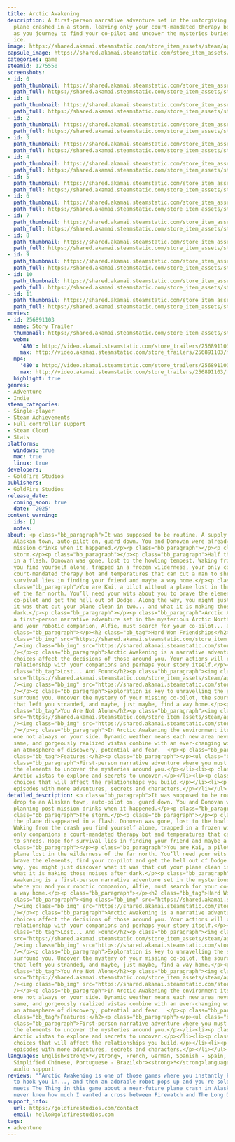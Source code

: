 ```yaml
---
title: Arctic Awakening
description: A first-person narrative adventure set in the unforgiving Arctic. Your
  plane crashed in a storm, leaving only your court-mandated therapy bot for company
  as you journey to find your co-pilot and uncover the mysteries buried beneath the
  ice.
image: https://shared.akamai.steamstatic.com/store_item_assets/steam/apps/1275550/header.jpg?t=1732630648
capsule_image: https://shared.akamai.steamstatic.com/store_item_assets/steam/apps/1275550/9c49efa2d0f976b03b7919ebc1c65457b2d916c3/capsule_231x87.jpg?t=1732630648
categories: game
steamid: 1275550
screenshots:
- id: 0
  path_thumbnail: https://shared.akamai.steamstatic.com/store_item_assets/steam/apps/1275550/ss_37cddb0505d70d0f77083cb744ea6aabdbfa3b8e.600x338.jpg?t=1732630648
  path_full: https://shared.akamai.steamstatic.com/store_item_assets/steam/apps/1275550/ss_37cddb0505d70d0f77083cb744ea6aabdbfa3b8e.1920x1080.jpg?t=1732630648
- id: 1
  path_thumbnail: https://shared.akamai.steamstatic.com/store_item_assets/steam/apps/1275550/ss_e8dd921c24b6bb749e9db6e9ec8f03e5868041aa.600x338.jpg?t=1732630648
  path_full: https://shared.akamai.steamstatic.com/store_item_assets/steam/apps/1275550/ss_e8dd921c24b6bb749e9db6e9ec8f03e5868041aa.1920x1080.jpg?t=1732630648
- id: 2
  path_thumbnail: https://shared.akamai.steamstatic.com/store_item_assets/steam/apps/1275550/ss_68824b1e0c78e13b1dd9c832b32115bc1e593865.600x338.jpg?t=1732630648
  path_full: https://shared.akamai.steamstatic.com/store_item_assets/steam/apps/1275550/ss_68824b1e0c78e13b1dd9c832b32115bc1e593865.1920x1080.jpg?t=1732630648
- id: 3
  path_thumbnail: https://shared.akamai.steamstatic.com/store_item_assets/steam/apps/1275550/ss_cec7809c63ed850399dd54b8956de19729382acb.600x338.jpg?t=1732630648
  path_full: https://shared.akamai.steamstatic.com/store_item_assets/steam/apps/1275550/ss_cec7809c63ed850399dd54b8956de19729382acb.1920x1080.jpg?t=1732630648
- id: 4
  path_thumbnail: https://shared.akamai.steamstatic.com/store_item_assets/steam/apps/1275550/ss_720d3bcb0372b0db37965491f9ef1d6446bca7d8.600x338.jpg?t=1732630648
  path_full: https://shared.akamai.steamstatic.com/store_item_assets/steam/apps/1275550/ss_720d3bcb0372b0db37965491f9ef1d6446bca7d8.1920x1080.jpg?t=1732630648
- id: 5
  path_thumbnail: https://shared.akamai.steamstatic.com/store_item_assets/steam/apps/1275550/ss_8c3ef1d467c840d2fce31f0d7c33bec81b506d6f.600x338.jpg?t=1732630648
  path_full: https://shared.akamai.steamstatic.com/store_item_assets/steam/apps/1275550/ss_8c3ef1d467c840d2fce31f0d7c33bec81b506d6f.1920x1080.jpg?t=1732630648
- id: 6
  path_thumbnail: https://shared.akamai.steamstatic.com/store_item_assets/steam/apps/1275550/ss_1252f437747cd743a58b3afcf444ba79c2316137.600x338.jpg?t=1732630648
  path_full: https://shared.akamai.steamstatic.com/store_item_assets/steam/apps/1275550/ss_1252f437747cd743a58b3afcf444ba79c2316137.1920x1080.jpg?t=1732630648
- id: 7
  path_thumbnail: https://shared.akamai.steamstatic.com/store_item_assets/steam/apps/1275550/ss_fb28e6fed8c5f3ee501bb81192e7e2798407325e.600x338.jpg?t=1732630648
  path_full: https://shared.akamai.steamstatic.com/store_item_assets/steam/apps/1275550/ss_fb28e6fed8c5f3ee501bb81192e7e2798407325e.1920x1080.jpg?t=1732630648
- id: 8
  path_thumbnail: https://shared.akamai.steamstatic.com/store_item_assets/steam/apps/1275550/ss_bb698a39e1c7aba18eed2dd96b29c58e6516deb9.600x338.jpg?t=1732630648
  path_full: https://shared.akamai.steamstatic.com/store_item_assets/steam/apps/1275550/ss_bb698a39e1c7aba18eed2dd96b29c58e6516deb9.1920x1080.jpg?t=1732630648
- id: 9
  path_thumbnail: https://shared.akamai.steamstatic.com/store_item_assets/steam/apps/1275550/ss_e7905c88b0e82a213c3e1fe8072cc7d57590b072.600x338.jpg?t=1732630648
  path_full: https://shared.akamai.steamstatic.com/store_item_assets/steam/apps/1275550/ss_e7905c88b0e82a213c3e1fe8072cc7d57590b072.1920x1080.jpg?t=1732630648
- id: 10
  path_thumbnail: https://shared.akamai.steamstatic.com/store_item_assets/steam/apps/1275550/ss_380f06d7d1835504e255f318b43aab18c00857fd.600x338.jpg?t=1732630648
  path_full: https://shared.akamai.steamstatic.com/store_item_assets/steam/apps/1275550/ss_380f06d7d1835504e255f318b43aab18c00857fd.1920x1080.jpg?t=1732630648
- id: 11
  path_thumbnail: https://shared.akamai.steamstatic.com/store_item_assets/steam/apps/1275550/ss_2c5b4c381f1cec0722c124b342288cfbd5eba9a4.600x338.jpg?t=1732630648
  path_full: https://shared.akamai.steamstatic.com/store_item_assets/steam/apps/1275550/ss_2c5b4c381f1cec0722c124b342288cfbd5eba9a4.1920x1080.jpg?t=1732630648
movies:
- id: 256891103
  name: Story Trailer
  thumbnail: https://shared.akamai.steamstatic.com/store_item_assets/steam/apps/256891103/movie.293x165.jpg?t=1654977744
  webm:
    '480': http://video.akamai.steamstatic.com/store_trailers/256891103/movie480_vp9.webm?t=1654977744
    max: http://video.akamai.steamstatic.com/store_trailers/256891103/movie_max_vp9.webm?t=1654977744
  mp4:
    '480': http://video.akamai.steamstatic.com/store_trailers/256891103/movie480.mp4?t=1654977744
    max: http://video.akamai.steamstatic.com/store_trailers/256891103/movie_max.mp4?t=1654977744
  highlight: true
genres:
- Adventure
- Indie
steam_categories:
- Single-player
- Steam Achievements
- Full controller support
- Steam Cloud
- Stats
platforms:
  windows: true
  mac: true
  linux: true
developers:
- GoldFire Studios
publishers:
- GoldFire Studios
release_date:
  coming_soon: true
  date: '2025'
content_warning:
  ids: []
  notes:
about: <p class="bb_paragraph">It was supposed to be routine. A supply drop to an
  Alaskan town, auto-pilot on, guard down. You and Donovan were already planning post
  mission drinks when it happened.</p><p class="bb_paragraph"></p><p class="bb_paragraph">The
  storm.</p><p class="bb_paragraph"></p><p class="bb_paragraph">Half the plane disappeared
  in a flash. Donovan was gone, lost to the howling tempest. Waking from the crash
  you find yourself alone, trapped in a frozen wilderness, your only companions a
  court-mandated therapy bot and temperatures that can cut a man to shreds. Hope for
  survival lies in finding your friend and maybe a way home.</p><p class="bb_paragraph"></p><p
  class="bb_paragraph">You are Kai, a pilot without a plane lost in the wilderness
  of the far north. You’ll need your wits about you to brave the elements, find your
  co-pilot and get the hell out of Dodge. Along the way, you might just discover what
  it was that cut your plane clean in two... and what it is making those noises after
  dark.</p><p class="bb_paragraph"></p><p class="bb_paragraph">Arctic Awakening is
  a first-person narrative adventure set in the mysterious Arctic North where you
  and your robotic companion, Alfie, must search for your co-pilot... and a way home.</p><p
  class="bb_paragraph"></p><h2 class="bb_tag">Hard Won Friendships</h2><p class="bb_paragraph"><img
  class="bb_img" src="https://shared.akamai.steamstatic.com/store_item_assets/steam/apps/1275550/extras/HeadingDivider.png?t=1732630648"
  /><img class="bb_img" src="https://shared.akamai.steamstatic.com/store_item_assets/steam/apps/1275550/extras/steam_choices_matter.gif?t=1732630648"
  /></p><p class="bb_paragraph">Arctic Awakening is a narrative adventure, where your
  choices affect the decisions of those around you. Your actions will change your
  relationship with your companions and perhaps your story itself.</p><p class="bb_paragraph"></p><h2
  class="bb_tag">Lost... And Found</h2><p class="bb_paragraph"><img class="bb_img"
  src="https://shared.akamai.steamstatic.com/store_item_assets/steam/apps/1275550/extras/HeadingDivider.png?t=1732630648"
  /><img class="bb_img" src="https://shared.akamai.steamstatic.com/store_item_assets/steam/apps/1275550/extras/steam_discovery_service.gif?t=1732630648"
  /></p><p class="bb_paragraph">Exploration is key to unravelling the secrets that
  surround you. Uncover the mystery of your missing co-pilot, the source of the catastrophe
  that left you stranded, and maybe, just maybe, find a way home.</p><p class="bb_paragraph"></p><h2
  class="bb_tag">You Are Not Alone</h2><p class="bb_paragraph"><img class="bb_img"
  src="https://shared.akamai.steamstatic.com/store_item_assets/steam/apps/1275550/extras/HeadingDivider.png?t=1732630648"
  /><img class="bb_img" src="https://shared.akamai.steamstatic.com/store_item_assets/steam/apps/1275550/extras/steam_not_alone.gif?t=1732630648"
  /></p><p class="bb_paragraph">In Arctic Awakening the environment itself is a character,
  one not always on your side. Dynamic weather means each new area never feels the
  same, and gorgeously realized vistas combine with an ever-changing world to create
  an atmosphere of discovery, potential and fear.  </p><p class="bb_paragraph"></p><h2
  class="bb_tag">Features:</h2><p class="bb_paragraph"></p><ul class="bb_ul"><li><p
  class="bb_paragraph">First-person narrative adventure where you must first face
  the elements to uncover the mysteries around you.</p></li><li><p class="bb_paragraph">Stunning
  Arctic vistas to explore and secrets to uncover.</p></li><li><p class="bb_paragraph">Story-centric
  choices that will affect the relationships you build.</p></li><li><p class="bb_paragraph">New
  episodes with more adventures, secrets and characters.</p></li></ul>
detailed_description: <p class="bb_paragraph">It was supposed to be routine. A supply
  drop to an Alaskan town, auto-pilot on, guard down. You and Donovan were already
  planning post mission drinks when it happened.</p><p class="bb_paragraph"></p><p
  class="bb_paragraph">The storm.</p><p class="bb_paragraph"></p><p class="bb_paragraph">Half
  the plane disappeared in a flash. Donovan was gone, lost to the howling tempest.
  Waking from the crash you find yourself alone, trapped in a frozen wilderness, your
  only companions a court-mandated therapy bot and temperatures that can cut a man
  to shreds. Hope for survival lies in finding your friend and maybe a way home.</p><p
  class="bb_paragraph"></p><p class="bb_paragraph">You are Kai, a pilot without a
  plane lost in the wilderness of the far north. You’ll need your wits about you to
  brave the elements, find your co-pilot and get the hell out of Dodge. Along the
  way, you might just discover what it was that cut your plane clean in two... and
  what it is making those noises after dark.</p><p class="bb_paragraph"></p><p class="bb_paragraph">Arctic
  Awakening is a first-person narrative adventure set in the mysterious Arctic North
  where you and your robotic companion, Alfie, must search for your co-pilot... and
  a way home.</p><p class="bb_paragraph"></p><h2 class="bb_tag">Hard Won Friendships</h2><p
  class="bb_paragraph"><img class="bb_img" src="https://shared.akamai.steamstatic.com/store_item_assets/steam/apps/1275550/extras/HeadingDivider.png?t=1732630648"
  /><img class="bb_img" src="https://shared.akamai.steamstatic.com/store_item_assets/steam/apps/1275550/extras/steam_choices_matter.gif?t=1732630648"
  /></p><p class="bb_paragraph">Arctic Awakening is a narrative adventure, where your
  choices affect the decisions of those around you. Your actions will change your
  relationship with your companions and perhaps your story itself.</p><p class="bb_paragraph"></p><h2
  class="bb_tag">Lost... And Found</h2><p class="bb_paragraph"><img class="bb_img"
  src="https://shared.akamai.steamstatic.com/store_item_assets/steam/apps/1275550/extras/HeadingDivider.png?t=1732630648"
  /><img class="bb_img" src="https://shared.akamai.steamstatic.com/store_item_assets/steam/apps/1275550/extras/steam_discovery_service.gif?t=1732630648"
  /></p><p class="bb_paragraph">Exploration is key to unravelling the secrets that
  surround you. Uncover the mystery of your missing co-pilot, the source of the catastrophe
  that left you stranded, and maybe, just maybe, find a way home.</p><p class="bb_paragraph"></p><h2
  class="bb_tag">You Are Not Alone</h2><p class="bb_paragraph"><img class="bb_img"
  src="https://shared.akamai.steamstatic.com/store_item_assets/steam/apps/1275550/extras/HeadingDivider.png?t=1732630648"
  /><img class="bb_img" src="https://shared.akamai.steamstatic.com/store_item_assets/steam/apps/1275550/extras/steam_not_alone.gif?t=1732630648"
  /></p><p class="bb_paragraph">In Arctic Awakening the environment itself is a character,
  one not always on your side. Dynamic weather means each new area never feels the
  same, and gorgeously realized vistas combine with an ever-changing world to create
  an atmosphere of discovery, potential and fear.  </p><p class="bb_paragraph"></p><h2
  class="bb_tag">Features:</h2><p class="bb_paragraph"></p><ul class="bb_ul"><li><p
  class="bb_paragraph">First-person narrative adventure where you must first face
  the elements to uncover the mysteries around you.</p></li><li><p class="bb_paragraph">Stunning
  Arctic vistas to explore and secrets to uncover.</p></li><li><p class="bb_paragraph">Story-centric
  choices that will affect the relationships you build.</p></li><li><p class="bb_paragraph">New
  episodes with more adventures, secrets and characters.</p></li></ul>
languages: English<strong>*</strong>, French, German, Spanish - Spain, Russian, Japanese,
  Simplified Chinese, Portuguese - Brazil<br><strong>*</strong>languages with full
  audio support
reviews: "“Arctic Awakening is one of those games where you instantly know it's going
  to hook you in..., and then an adorable robot pops up and you're sold.”<br>GamesRadar<br><br>“Firewatch
  meets The Thing in this game about a near-future plane crash in Alaska.”<br>PC Gamer<br><br>“I
  never knew how much I wanted a cross between Firewatch and The Long Dark.”<br>Kotaku<br>"
support_info:
  url: https://goldfirestudios.com/contact
  email: hello@goldfirestudios.com
tags:
- adventure
---
```


